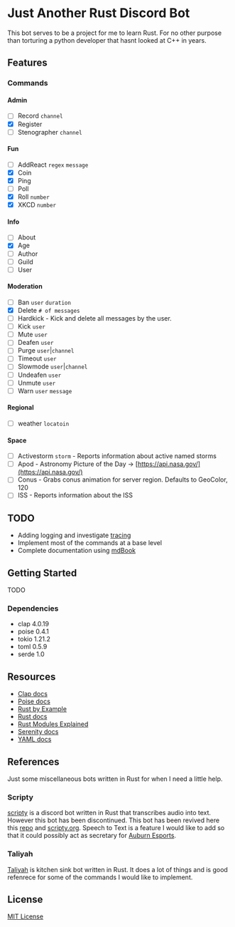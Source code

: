 # Just Another Rust Discord Bot
This bot serves to be a project for me to learn Rust. For no other purpose than torturing a python developer that hasnt looked at C++ in years.

## Features
### Commands
#### Admin
- [ ] Record `channel`
- [x] Register
- [ ] Stenographer `channel`
#### Fun
- [ ] AddReact `regex` `message`
- [x] Coin
- [x] Ping
- [ ] Poll
- [x] Roll `number`
- [x] XKCD `number`
#### Info
- [ ] About 
- [x] Age
- [ ] Author
- [ ] Guild
- [ ] User
#### Moderation
- [ ] Ban `user` `duration`
- [x] Delete `# of messages`
- [ ] Hardkick - Kick and delete all messages by the user.
- [ ] Kick `user`
- [ ] Mute `user`
- [ ] Deafen `user`
- [ ] Purge `user`|`channel`
- [ ] Timeout `user`
- [ ] Slowmode `user`|`channel`
- [ ] Undeafen `user`
- [ ] Unmute `user`
- [ ] Warn `user` `message`
#### Regional
- [ ] weather `locatoin`
#### Space
- [ ] Activestorm `storm` - Reports information about active named storms
- [ ] Apod - Astronomy Picture of the Day -> [https://api.nasa.gov/](https://api.nasa.gov/)
- [ ] Conus - Grabs conus animation for server region. Defaults to GeoColor, 120
- [ ] ISS - Reports information about the ISS

## TODO
- Adding logging and investigate [tracing](https://docs.rs/tracing/latest/tracing/index.html)
- Implement most of the commands at a base level
- Complete documentation using [mdBook](https://github.com/rust-lang/mdBook)

## Getting Started
TODO

### Dependencies
- clap 4.0.19
- poise 0.4.1
- tokio 1.21.2
- toml 0.5.9
- serde 1.0

## Resources
- [Clap docs](https://docs.rs/clap/4.0.19/clap/)
- [Poise docs](https://docs.rs/poise/0.4.1/poise/index.html)
- [Rust by Example](https://doc.rust-lang.org/rust-by-example/index.html)
- [Rust docs](https://doc.rust-lang.org/book/)
- [Rust Modules Explained](https://www.sheshbabu.com/posts/rust-module-system/)
- [Serenity docs](https://docs.rs/serenity/0.11.5/serenity/index.html)
- [YAML docs](https://yaml.org/spec/1.2.2/)

## References
Just some miscellaneous bots written in Rust for when I need a little help.

### Scripty
[scripty](https://github.com/tazz4843/scripty) is a discord bot written in Rust that transcribes audio into text. However this bot has been discontinued. This bot has been revived here this [repo](https://github.com/scripty-bot/scripty) and [scripty.org](https://scripty.org). Speech to Text is a feature I would like to add so that it could possibly act as secretary for [Auburn Esports](https://aub.ie/esports).

### Taliyah
[Taliyah](https://github.com/evelynmarie/Taliyah) is kitchen sink bot written in Rust. It does a lot of things and is good refenrece for some of the commands I would like to implement.

## License
[MIT License](license.md)